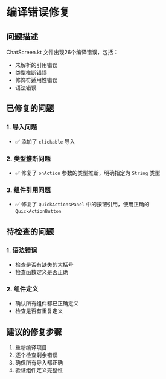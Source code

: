 # 编译错误修复

## 问题描述
ChatScreen.kt 文件出现26个编译错误，包括：
- 未解析的引用错误
- 类型推断错误
- 修饰符适用性错误
- 语法错误

## 已修复的问题

### 1. 导入问题
- ✅ 添加了 `clickable` 导入

### 2. 类型推断问题
- ✅ 修复了 `onAction` 参数的类型推断，明确指定为 `String` 类型

### 3. 组件引用问题
- ✅ 修复了 `QuickActionsPanel` 中的按钮引用，使用正确的 `QuickActionButton`

## 待检查的问题

### 1. 语法错误
- 检查是否有缺失的大括号
- 检查函数定义是否正确

### 2. 组件定义
- 确认所有组件都已正确定义
- 检查是否有重复定义

## 建议的修复步骤

1. 重新编译项目
2. 逐个检查剩余错误
3. 确保所有导入都正确
4. 验证组件定义完整性
